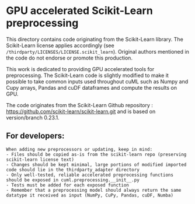 # GPU accelerated Scikit-Learn preprocessing

This directory contains code originating from the Scikit-Learn library. The Scikit-Learn license applies accordingly (see `/thirdparty/LICENSES/LICENSE.scikit_learn`). Original authors mentioned in the code do not endorse or promote this production.

This work is dedicated to providing GPU accelerated tools for preprocessing. The Scikit-Learn code is slightly modified to make it possible to take common inputs used throughout cuML such as Numpy and Cupy arrays, Pandas and cuDF dataframes and compute the results on GPU.

The code originates from the Scikit-Learn Github repository : https://github.com/scikit-learn/scikit-learn.git and is based on version/branch 0.23.1.

## For developers:
    When adding new preprocessors or updating, keep in mind:
    - Files should be copied as-is from the scikit-learn repo (preserving scikit-learn license text)
    - Changes should be kept minimal, large portions of modified imported code should lie in the thirdparty_adapter directory
    - Only well-tested, reliable accelerated preprocessing functions should be exposed in cuml.preprocessing.__init__.py
    - Tests must be added for each exposed function
    - Remember that a preprocessing model should always return the same datatype it received as input (NumPy, CuPy, Pandas, cuDF, Numba)
